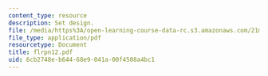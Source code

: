 ```yaml
---
content_type: resource
description: Set design.
file: /media/https%3A/open-learning-course-data-rc.s3.amazonaws.com/21m-873-theater-arts-topics-fall-2004-january-iap-2005/6cb2748eb64468e9041a00f4508a4bc1_flrpn12.pdf
file_type: application/pdf
resourcetype: Document
title: flrpn12.pdf
uid: 6cb2748e-b644-68e9-041a-00f4508a4bc1
---
```

